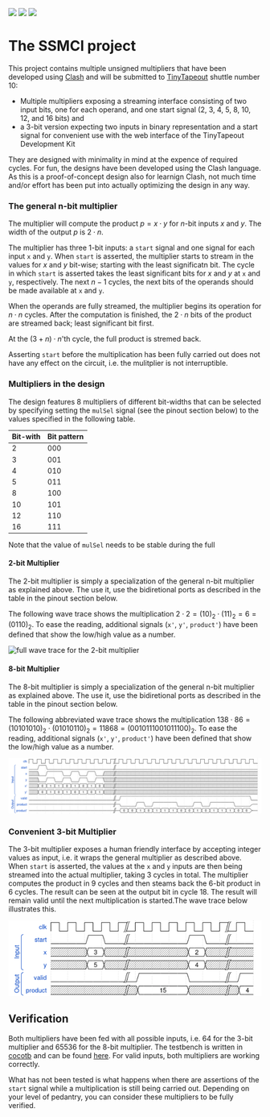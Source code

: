 ![](../../workflows/gds/badge.svg) ![](../../workflows/docs/badge.svg) ![](../../workflows/test/badge.svg) 
# The SSMCl project

This project contains multiple unsigned multipliers that have been developed using [Clash](http://www.clash-lang.org) and will be submitted to [TinyTapeout](https://tinytapeout.com/) shuttle number 10:

* Multiple multipliers exposing a streaming interface consisting of two input bits, one for each operand, and one start signal (2, 3, 4, 5, 8, 10, 12, and 16 bits) and
* a 3-bit version expecting two inputs in binary representation and a start signal for convenient use with the web interface of the TinyTapeout Development Kit

They are designed with minimality in mind at the expence of required cycles. For fun, the designs have been developed using the Clash language. As this is a proof-of-concept design also for learnign Clash, not much time and/or effort has been put into actually optimizing the design in any way.

### The general n-bit multiplier

The multiplier will compute the product $p = x \cdot y$ for $n$-bit inputs $x$ and $y$. The width of the output $p$ is $2\cdot n$.

The multiplier has three 1-bit inputs: a `start` signal and one signal for each input `x` and `y`. When `start` is asserted, the multiplier starts to stream in the values for $x$ and $y$ bit-wise; starting with the least significatn bit. The cycle in which `start` is asserted takes the least significant bits for $x$ and $y$ at `x` and `y`, respectively. The next $n-1$ cycles, the next bits of the operands should be made available at `x` and `y`.

When the operands are fully streamed, the multiplier begins its operation for $n\cdot n$ cycles. After the computation is finished, the $2\cdot n$ bits of the product are streamed back; least significant bit first.

At the $(3+n)\cdot n$'th cycle, the full product is stremed back.

Asserting `start` before the multiplication has been fully carried out does not have any effect on the circuit, i.e. the mulitplier is not interruptible.

### Multipliers in the design

The design features 8 multipliers of different bit-widths that can be selected by specifying setting the `mulSel` signal (see the pinout section below) to the values specified in the following table.

| Bit-with | Bit pattern |
|----------|-------------|
| 2        | 000         |
| 3        | 001         |
| 4        | 010         |
| 5        | 011         |
| 8        | 100         |
| 10       | 101         |
| 12       | 110         |
| 16       | 111         |

Note that the value of `mulSel` needs to be stable during the full 

#### 2-bit Multiplier
The 2-bit multiplier is simply a specialization of the general n-bit multiplier as explained above. The use it, use the bidiretional ports as described in the table in the pinout section below.

The following wave trace shows the multiplication 
$2 \cdot 2 =  (10)_2  \cdot (11)_2 = 6 = (0110)_2$. 
To ease the reading, additional signals (`x'`, `y'`, `product'`) have been defined that show the low/high value as a number.

![full wave trace for the 2-bit multiplier](docs/streaming2.png)


#### 8-bit Multiplier
The 8-bit multiplier is simply a specialization of the general n-bit multiplier as explained above. The use it, use the bidiretional ports as described in the table in the pinout section below.

The following abbreviated wave trace shows the multiplication 
$138 \cdot 86 =  (10101010)_2  \cdot (01010110)_2 = 11868 = (0010111001011100)_2$. 
To ease the reading, additional signals (`x'`, `y'`, `product'`) have been defined that show the low/high value as a number.

![abbreviated wave trace for the 8-bit multiplier](docs/streaming8.png)

### Convenient 3-bit Multiplier
The 3-bit multiplier exposes a human friendly interface by accepting integer values as input, i.e. it wraps the general multiplier as described above. When `start` is asserted, the values at the `x` and `y` inputs are then being streamed into the actual multiplier, taking 3 cycles in total. The multiplier computes the product in 9 cycles and then steams back the 6-bit product in 6 cycles. The result can be seen at the output bit in cycle $18$. The result will remain valid until the next multiplication is started.The wave trace below illustrates this.

![wave trace for the 3-bit multiplier](docs/int3.png)



## Verification
Both multipliers have been fed with all possible inputs, i.e. $64$ for the 3-bit multiplier and $65536$ for the 8-bit multiplier. The testbench is written in [cocotb](https://www.cocotb.org/) and can be found [here](test/test.py). For valid inputs, both multipliers are working correctly. 

What has not been tested is what happens when there are assertions of the `start` signal while a multiplication is still being carried out. Depending on your level of pedantry, you can consider these multipliers to be fully verified.